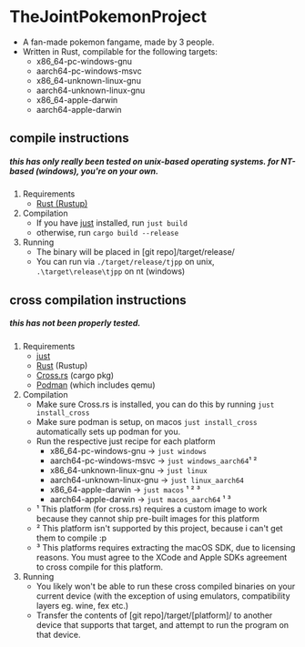 # TheJointPokemonProject
- A fan-made pokemon fangame, made by 3 people.
- Written in Rust, compilable for the following targets:
  - x86_64-pc-windows-gnu
  - aarch64-pc-windows-msvc
  - x86_64-unknown-linux-gnu
  - aarch64-unknown-linux-gnu
  - x86_64-apple-darwin
  - aarch64-apple-darwin

## compile instructions
##### this has only really been tested on unix-based operating systems. for NT-based (windows), you're on your own.
1. Requirements
   - [Rust (Rustup)](https://rustup.rs/)
2. Compilation
   - If you have [just](https://github.com/casey/just) installed, run `just build`
   - otherwise, run `cargo build --release`
3. Running
   - The binary will be placed in [git repo]/target/release/
   - You can run via `./target/release/tjpp` on unix, `.\target\release\tjpp` on nt (windows)

## cross compilation instructions
##### this has not been properly tested.
1. Requirements
   - [just](https://github.com/casey/just)
   - [Rust](https://rustup.rs/) (Rustup)
   - [Cross.rs](https://github.com/cross-rs/cross) (cargo pkg)
   - [Podman](https://podman.io/) (which includes qemu)
2. Compilation
   - Make sure Cross.rs is installed, you can do this by running `just install_cross`
   - Make sure podman is setup, on macos `just install_cross` automatically sets up podman for you.
   - Run the respective just recipe for each platform
     - x86_64-pc-windows-gnu -> `just windows`
     - aarch64-pc-windows-msvc -> `just windows_aarch64`¹ ²
     - x86_64-unknown-linux-gnu -> `just linux`
     - aarch64-unknown-linux-gnu -> `just linux_aarch64`
     - x86_64-apple-darwin -> `just macos` ¹ ² ³
     - aarch64-apple-darwin -> `just macos_aarch64` ¹ ³
   - ¹ This platform (for cross.rs) requires a custom image to work because they cannot ship pre-built images for this platform
   - ² This platform isn't supported by this project, because i can't get them to compile :p
   - ³ This platforms requires extracting the macOS SDK, due to licensing reasons. You must agree to the XCode and Apple SDKs agreement to cross compile for this platform.
3. Running
   - You likely won't be able to run these cross compiled binaries on your current device (with the exception of using emulators, compatibility layers eg. wine, fex etc.)
   - Transfer the contents of [git repo]/target/[platform]/ to another device that supports that target, and attempt to run the program on that device.

